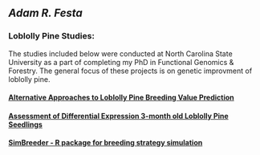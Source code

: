 ## *Adam R. Festa*


### Loblolly Pine Studies:

The studies included below were conducted at North Carolina State University as a part of completing my PhD in Functional Genomics & Forestry.  The general focus of these projects is on genetic improvment of loblolly pine.

#### [Alternative Approaches to Loblolly Pine Breeding Value Prediction](https://arfesta.github.io/Breeding-Value-Prediction/)

#### [Assessment of Differential Expression 3-month old Loblolly Pine Seedlings](https://arfesta.github.io/RNAseq-DE-analysis/)

#### [SimBreeder - R package for breeding strategy simulation](https://arfesta.github.io/SimBreeder/)
